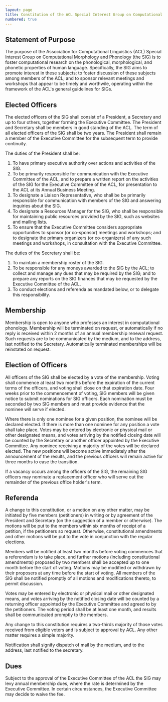 ```yaml
---
layout: page
title: Constitution of the ACL Special Interest Group on Computational Morphology and Phonology (2006–Present)
numbered: true
---
```


## Statement of Purpose

The purpose of the Association for Computational Linguistics (ACL) Special Interest Group on Computational Morphology and Phonology (the SIG) is to foster computational research on the phonological, morphological, and phonetic properties of human language. Specifically, the SIG aims to promote interest in these subjects; to foster discussion of these subjects among members of the ACL; and to sponsor relevant meetings and workshops that appear to be timely and worthwile, operating within the framework of the ACL's general guidelines for SIGs.

## Elected Officers

The elected officers of the SIG shall consist of a President, a Secretary and up to four others, together forming the Executive Committee. The President and Secretary shall be members in good standing of the ACL. The term of all elected officers of the SIG shall be two years. The President shall remain a member of the Executive Committee for the subsequent term to provide continuity.

The duties of the President shall be:
1. To have primary executive authority over actions and activities of the SIG.
1. To be primarily responsible for communication with the Executive Committee of the ACL, and to prepare a written report on the activities of the SIG for the Executive Committee of the ACL, for presentation to the ACL at its Annual Business Meeting.
1. To designate a Liaison Representative, who shall be be primarily responsible for communication with members of the SIG and answering inquiries about the SIG.
1. To designate a Resources Manager for the SIG, who shall be responsible for maintaining public resources provided by the SIG, such as websites and mailing lists.
1. To ensure that the Executive Committee considers appropriate opportunities to sponsor (or co-sponsor) meetings and workshops; and to designate the primary organizers (or co-organizers) of any such meetings and workshops, in consultation with the Executive Committee.

The duties of the Secretary shall be:

1. To maintain a membership roster of the SIG.
1. To be responsible for any moneys awarded to the SIG by the ACL; to collect and manage any dues that may be required by the SIG; and to prepare any reports on the SIG finances that may be requested by the Executive Committee of the ACL.
1. To conduct elections and referenda as mandated below, or to delegate this responsibility.

## Membership

Membership is open to anyone who professes an interest in computational phonology. Membership will be terminated on request, or automatically if no reply is received within 2 months of an annual membership renewal request. Such requests are to be communicated by the medium, and to the address, last notified to the Secretary. Automatically terminated memberships will be reinstated on request.

## Election of Officers

All officers of the SIG shall be elected by a vote of the membership. Voting shall commence at least two months before the expiration of the current terms of the officers, and voting shall close on that expiration date. Four weeks prior to the commencement of voting, SIG members will be given notice to submit nominations for SIG officers. Each nomination must be seconded by two SIG members and must provide evidence that the nominee will serve if elected.

Where there is only one nominee for a given position, the nominee will be declared elected. If there is more than one nominee for any position a vote shall take place. Votes may be entered by electronic or physical mail or other designated means, and votes arriving by the notified closing date will be counted by the Secretary or another officer appointed by the Executive Committee. Any nominee receiving a majority of the votes will be declared elected. The new positions will become active immediately after the announcement of the results, and the previous officers will remain active for three months to ease the transition.

If a vacancy occurs among the officers of the SIG, the remaining SIG officers may nominate a replacement officer who will serve out the remainder of the previous office holder's term.

## Referenda

A change to this constitution, or a motion on any other matter, may be initiated by five members (petitioners) in writing or by agreement of the President and Secretary (on the suggestion of a member or otherwise). The motions will be put to the members within six months of receipt of a petition, if the petitioners so request. Otherwise, constitutional amendments and other motions will be put to the vote in conjunction with the regular elections.

Members will be notified at least two months before voting commences that a referendum is to take place, and further motions (including constitutional amendments) proposed by two members shall be accepted up to one month before the start of voting. Motions may be modified or withdrawn by their proposers at any time before the start of voting. All members of the SIG shall be notified promptly of all motions and modifications thereto, to permit discussion.

Votes may be entered by electronic or physical mail or other designated means, and votes arriving by the notified closing date will be counted by a returning officer appointed by the Executive Committee and agreed to by the petitioners. The voting period shall be at least one month, and results shall be communicated promptly to the members.

Any change to this constitution requires a two-thirds majority of those votes received from eligible voters and is subject to approval by ACL. Any other matter requires a simple majority.

Notification shall signify dispatch of mail by the medium, and to the address, last notified to the secretary.

## Dues

Subject to the approval of the Executive Committee of the ACL the SIG may levy annual membership dues, where the rate is determined by the Executive Committee. In certain circumstances, the Executive Committee may decide to waive the fee.


